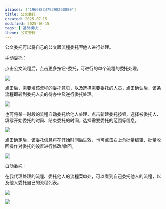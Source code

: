 ```yaml
---
aliases: ["1966873479390260080"]
title: 公文委托
created: 2025-07-15
modified: 2025-07-15
tags: ['基础模块']
theme: 公文管理
---
```


公文委托可以将自己的公文跟流程委托至他人进行处理。

手动委托：

点击公文流程后，点击更多按钮-委托，可进行的单个流程的委托处理。

![](d35c04e647311ceb064289f05063a316.jpg)

点击后，需要填该流程的委托意见，以及选择需要委托的人员，点击确认后，该条流程即转到委托人员的待办中及逆行委托处理。

![](d79a4f508f5301a5c1294ee4d670f1ef.jpg)

也可将某一时段的流程自动委托给他人处理，点击新建委托按钮，选择被委托人、填写开始委托的时间、结束委托的时间，选择需要委托的范围等信息。

![](52d82614ddd60838b5e06356944f45bc.jpg)

点击确定后，该委托信息将在开始时间后生效，也可点击右上角批量编辑、批量收回操作对委托的设置进行修改/收回。

![](1a4fe2251e148390007a09561a9528bf.jpg)

自动委托：

在我代理处理的流程、委托他人的流程菜单处，可以看到自己委托他人的流程，以及他人委托自己的流程列表。

![](1de58c769e73649d98829e87f1cc952a.jpg)

![](a368e13955a797043db87ba5b943f50c.jpg)